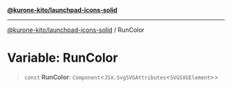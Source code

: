 [**@kurone-kito/launchpad-icons-solid**](../README.md)

***

[@kurone-kito/launchpad-icons-solid](../globals.md) / RunColor

# Variable: RunColor

> `const` **RunColor**: `Component`\<`JSX.SvgSVGAttributes`\<`SVGSVGElement`\>\>
